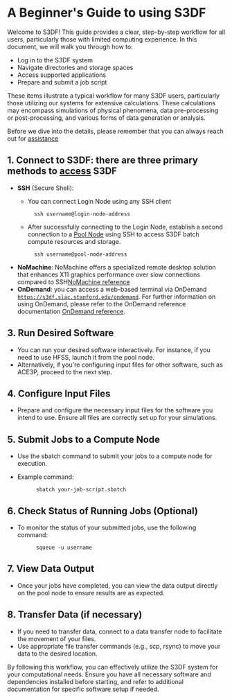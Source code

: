 # A Beginner's Guide to using S3DF 

Welcome to S3DF! This guide provides a clear, step-by-step workflow for all users, particularly those with limited computing experience. In this document, we will walk you through how to:

- Log in to the S3DF system
- Navigate directories and storage spaces
- Access supported applications
- Prepare and submit a job script

These items illustrate a typical workflow for many S3DF users, particularly those utilizing our systems for extensive calculations. These calculations may encompass simulations of physical phenomena, data pre-processing or post-processing, and various forms of data generation or analysis.

Before we dive into the details, please remember that you can always reach out for [assistance](contact-us.md)

## 1. Connect to S3DF: there are three primary methods to [access](accounts-and-access.md#connect) S3DF 
   - **SSH** (Secure Shell):
      - You can connect Login Node using any SSH client

              ssh username@login-node-address

      - After successfully connecting to the Login Node, establish a second connection to a [Pool Node](interactive-compute.md#interactive-pools) using SSH to access S3DF batch compute resources and storage.  

              ssh username@pool-node-address
   - **NoMachine**: NoMachine offers a specialized remote desktop solution that enhances X11 graphics performance over slow connections compared to SSH[NoMachine reference](reference.md#nomachine)
   - **OnDemand**: you can access a web-based terminal via OnDemand [`https://s3df.slac.stanford.edu/ondemand`](https://s3df.slac.stanford.edu/ondemand). For further information on using OnDemand, please refer to the OnDemand reference documentation [OnDemand
reference](interactive-compute.md#ondemand).

## 3. Run Desired Software

- You can run your desired software interactively. For instance, if you need to use HFSS, launch it from the pool node.
- Alternatively, if you're configuring input files for other software, such as ACE3P, proceed to the next step.

## 4. Configure Input Files

- Prepare and configure the necessary input files for the software you intend to use. Ensure all files are correctly set up for your simulations.

## 5. Submit Jobs to a Compute Node

- Use the sbatch command to submit your jobs to a compute node for execution.
- Example command:

            sbatch your-job-script.sbatch

## 6. Check Status of Running Jobs (Optional)

- To monitor the status of your submitted jobs, use the following command:
  
            squeue -u username

## 7. View Data Output

 - Once your jobs have completed, you can view the data output directly on the pool node to ensure results are as expected.

## 8. Transfer Data (if necessary)

- If you need to transfer data, connect to a data transfer node to facilitate the movement of your files.
- Use appropriate file transfer commands (e.g., scp, rsync) to move your data to the desired location.


By following this workflow, you can effectively utilize the S3DF system for your computational needs. 
Ensure you have all necessary software and dependencies installed before starting, 
and refer to additional documentation for specific software setup if needed.
